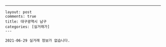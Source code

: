 ---
    layout: post
    comments: true
    title: 대구광역시 남구
    categories: [실거래가]
    ---

    2021-06-29 실거래 정보가 없습니다.

    